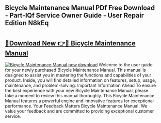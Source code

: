 ## Bicycle Maintenance Manual PDf Free Download - Part-IQf Service Owner Guide - User Repair Edition N8kEq

# <h2><a href="http://bc21322.oget.top/?id=Bicycle+Maintenance+Manual">🔗Download New 👉🔴 Bicycle Maintenance Manual</a></h2>

[![Bicycle Maintenance Manual new download](https://i.imgur.com/5g1atiW.png)](http://bc21322.oget.top/?id=Bicycle+Maintenance+Manual)
Welcome to the user guide for your newly purchased Bicycle Maintenance Manual. This manual is designed to assist you in mastering the functions and capabilities of your product. Inside, you will find detailed information on features, setup, usage, maintenance, and problem-solving. Important Information Ahead To ensure the best experience with your new Bicycle Maintenance Manual, please take a moment to review this manual thoroughly. This Bicycle Maintenance Manual features a powerful engine and innovative features for exceptional performance. Your Feedback Matters Bicycle Maintenance Manual. We value your feedback and are committed to providing exceptional customer service.
